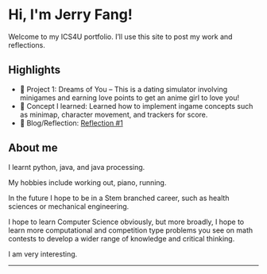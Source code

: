 # Hi, I'm Jerry Fang!
Welcome to my ICS4U portfolio. I’ll use this site to post my work and reflections.

## Highlights
- 🔧 Project 1: Dreams of You – This is a dating simulator involving minigames and earning love points to get an anime girl to love you!
- 🧠 Concept I learned: Learned how to implement ingame concepts such as minimap, character movement, and trackers for score.
- 📝 Blog/Reflection: [Reflection #1](./posts/first_reflection.md) 

## About me
I learnt python, java, and java processing. 

My hobbies include working out, piano, running.

In the future I hope to be in a Stem branched career, such as health sciences or mechanical engineering.

I hope to learn Computer Science obviously, but more broadly, I hope to learn more computational and competition type problems you see on math contests to develop a wider range of knowledge and critical thinking.

I am very interesting.

---

